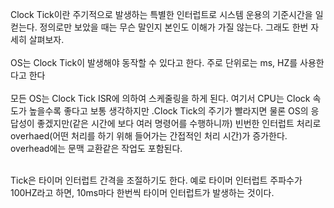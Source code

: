 Clock Tick이란 주기적으로 발생하는 특별한 인터럽트로 시스템 운용의 기준시간을 일컫는다. 정의로만 보았을 때는 무슨 말인지 본인도 이해가 가질 않는다. 그래도 한번 자세히 살펴보자. <br><br> OS는 Clock Tick이 발생해야 동작할 수 있다고 한다. 주로 단위로는 ms, HZ를 사용한다고 한다<br><br> 모든 OS는 Clock Tick ISR에 의하여 스케줄링을 하게 된다. 여기서 CPU는 Clock 속도가 높을수록 좋다고 보통 생각하지만 .Clock Tick의 주기가 빨라지면 물론 OS의 응답성이 좋겠지만(같은 시간에 보다 여러 명령어를 수행하니까) 빈번한 인터럽트 처리로 overhaed(어떤 처리를 하기 위해 들어가는 간접적인 처리 시간)가 증가한다. overhead에는 문맥 교환같은 작업도 포함된다.<br><br>

Tick은 타이머 인터럽트 간격을 조절하기도 한다. 예로 타이머 인터럽트 주파수가 100HZ라고 하면, 10ms마다 한번씩 타이머 인터럽트가 발생하는 것이다.
